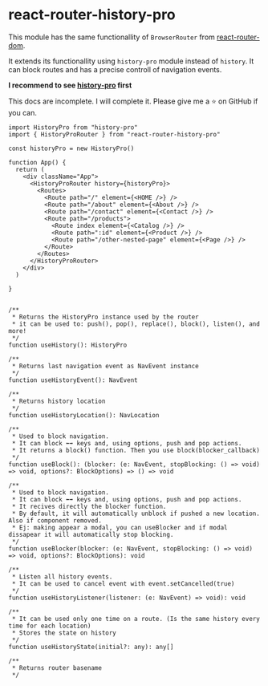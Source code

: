 # react-router-history-pro

This module has the same functionallity of `BrowserRouter` from [react-router-dom](https://github.com/remix-run/react-router/blob/main/docs/getting-started/tutorial.md).

It extends its functionallity using `history-pro` module instead of `history`.
It can block routes and has a precise controll of navigation events.

**I recommend to see [history-pro](https://www.npmjs.com/package/history-pro) first**

This docs are incomplete. I will complete it. Please give me a ⭐ on GitHub if you can.


```tsx
import HistoryPro from "history-pro"
import { HistoryProRouter } from "react-router-history-pro"

const historyPro = new HistoryPro()

function App() {
  return (
    <div className="App">
      <HistoryProRouter history={historyPro}>
        <Routes>
          <Route path="/" element={<HOME />} />
          <Route path="/about" element={<About />} />
          <Route path="/contact" element={<Contact />} />
          <Route path="/products">
            <Route index element={<Catalog />} />
            <Route path=":id" element={<Product />} />
            <Route path="/other-nested-page" element={<Page />} />
          </Route>
        </Routes>
      </HistoryProRouter>
    </div>
  )

}
```

```tsx

/**
 * Returns the HistoryPro instance used by the router
 * it can be used to: push(), pop(), replace(), block(), listen(), and more!
 */
function useHistory(): HistoryPro

/**
 * Returns last navigation event as NavEvent instance
 */
function useHistoryEvent(): NavEvent

/**
 * Returns history location
 */
function useHistoryLocation(): NavLocation

/**
 * Used to block navigation.
 * It can block ⬅➡ keys and, using options, push and pop actions.
 * It returns a block() function. Then you use block(blocker_callback)
 */
function useBlock(): (blocker: (e: NavEvent, stopBlocking: () => void) => void, options?: BlockOptions) => () => void

/**
 * Used to block navigation.
 * It can block ⬅➡ keys and, using options, push and pop actions.
 * It recives directly the blocker function.
 * By default, it will automatically unblock if pushed a new location. Also if component removed.
 * Ej: making appear a modal, you can useBlocker and if modal dissapear it will automatically stop blocking.
 */
function useBlocker(blocker: (e: NavEvent, stopBlocking: () => void) => void, options?: BlockOptions): void

/**
 * Listen all history events.
 * It can be used to cancel event with event.setCancelled(true)
 */
function useHistoryListener(listener: (e: NavEvent) => void): void

/**
 * It can be used only one time on a route. (Is the same history every time for each location)
 * Stores the state on history
 */
function useHistoryState(initial?: any): any[]

/**
 * Returns router basename
 */

```
